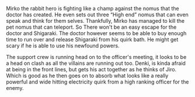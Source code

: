 Mirko the rabbit hero is fighting like a champ against the nomus that the doctor has created. He even sets out three “High end” nomus that can even speak and think for them selves. Thankfully, Mirko has managed to kill the pet nomus that can teleport. So There won't be an easy escape for the doctor and Shigaraki. The doctor however seems to be able to buy enough time to run over and release Shigaraki from his quirk bath. He might get scary if he is able to use his newfound powers.

The support crew is running head on to the officer's meeting, it looks to be a head on clash as all the villains are running out too. Denki, is kinda afraid at being in the front lines, but gets his act together as he thinks of Jiro. Which is good as he then goes on to absorb what looks like a really powerful and wide hitting electricity quirk from a high ranking officer for the enemy.